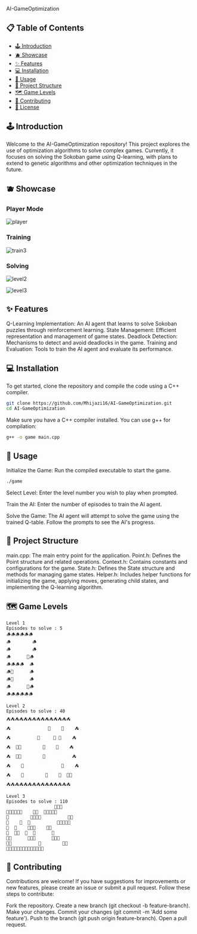  AI-GameOptimization


## 📋 Table of Contents

- [🕹️ Introduction](#introduction)
- [🫐 Showcase](#showcase)
- [✨ Features](#features)
- [💻 Installation](#installation)
- [🚀 Usage](#usage)
- [📁 Project Structure](#project-structure)
- [🗺️ Game Levels](#game-levels)
- [🤝 Contributing](#contributing)
- [📜 License](#license)

## 🕹️ Introduction
Welcome to the AI-GameOptimization repository! This project explores the use of optimization algorithms to solve complex games. Currently, it focuses on solving the Sokoban game using Q-learning, with plans to extend to genetic algorithms and other optimization techniques in the future.

## 🫐 Showcase
### Player Mode 

![player](https://github.com/Mhijazi16/AI-GameOptimization/assets/45119497/e6f0fe2b-c7b4-45e5-9a8e-17940b9e5e87)

 
### Training 
![train3](https://github.com/Mhijazi16/AI-GameOptimization/assets/45119497/16a7d4ef-e2b5-40d6-9084-42cedc343de0)


### Solving

![level2](https://github.com/Mhijazi16/AI-GameOptimization/assets/45119497/f7cdd527-8f3c-4fcb-a5c6-7cf49ad687ff)

![level3](https://github.com/Mhijazi16/AI-GameOptimization/assets/45119497/b5a76d57-2a45-4ddf-af95-f262b0083c55)


## ✨ Features
Q-Learning Implementation: An AI agent that learns to solve Sokoban puzzles through reinforcement learning.
State Management: Efficient representation and management of game states.
Deadlock Detection: Mechanisms to detect and avoid deadlocks in the game.
Training and Evaluation: Tools to train the AI agent and evaluate its performance.

## 💻 Installation
To get started, clone the repository and compile the code using a C++ compiler.

```bash
git clone https://github.com/Mhijazi16/AI-GameOptimization.git
cd AI-GameOptimization
```

Make sure you have a C++ compiler installed. You can use g++ for compilation:

```bash
g++ -o game main.cpp
```

## 🚀 Usage
Initialize the Game:
Run the compiled executable to start the game.

```bash 
./game
```

Select Level:
Enter the level number you wish to play when prompted.

Train the AI:
Enter the number of episodes to train the AI agent.

Solve the Game:
The AI agent will attempt to solve the game using the trained Q-table. Follow the prompts to see the AI's progress.

## 📁 Project Structure
main.cpp: The main entry point for the application.
Point.h: Defines the Point structure and related operations.
Context.h: Contains constants and configurations for the game.
State.h: Defines the State structure and methods for managing game states.
Helper.h: Includes helper functions for initializing the game, applying moves, generating child states, and implementing the Q-learning algorithm.

## 🗺️ Game Levels
```
Level 1
Episodes to solve : 5
🪵🪵🪵🪵🪵🪵
🪵        🪵
🪵        🪵
🪵      🧺🪵
🪵🪵🪵🪵  🪵
🪵🍗      🪵
🪵🧺      🪵
🪵      🍗🪵
🪵🪵🪵🪵🪵🪵
```
```
Level 2
Episodes to solve : 40
⛺⛺⛺⛺⛺⛺⛺⛺⛺⛺⛺⛺⛺⛺⛺
⛺              🎪    🎪    ⛺
⛺          🫙     🍖 🎪    ⛺
⛺  🫙🎪        🎪    🎪    ⛺
⛺  🍖🎪        🎪          ⛺
⛺    🎪              🫙    ⛺
⛺    🎪        🎪    🎪  🍖⛺
⛺⛺⛺⛺⛺⛺⛺⛺⛺⛺⛺⛺⛺⛺⛺
```
```
Level 3
Episodes to solve : 110
                  🗿🗿🗿        
🗿🗿🗿🗿🗿🗿    🗿🗿  🗿🗿🗿🗿🗿
🗿        🗿🗿🗿🗿          🥩🗿
🗿    🛒  🥩          🗿🗿🗿🗿🗿
🗿  🗿    🗿🗿🗿    🛒🗿        
🗿  🗿🗿  🗿  🗿      🗿        
🗿🛒      🗿🗿🗿      🗿🗿🗿    
🗿🥩          🛒        🥩🗿    
🗿🗿🗿🗿🗿🗿🗿🗿🗿🗿🗿🗿🗿🗿   
```
## 🤝 Contributing
Contributions are welcome! If you have suggestions for improvements or new features, please create an issue or submit a pull request. Follow these steps to contribute:

Fork the repository.
Create a new branch (git checkout -b feature-branch).
Make your changes.
Commit your changes (git commit -m 'Add some feature').
Push to the branch (git push origin feature-branch).
Open a pull request.
